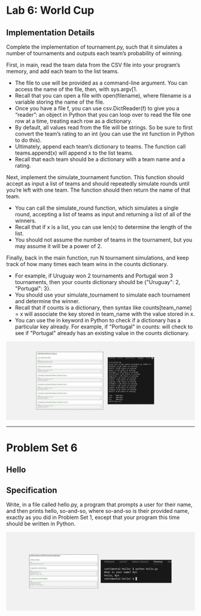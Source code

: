 <h1>Lab 6: World Cup</h1>
<h2>Implementation Details</h2>
<p>Complete the implementation of tournament.py, such that it simulates a number of tournaments and outputs each team’s probability of winning.

First, in main, read the team data from the CSV file into your program’s memory, and add each team to the list teams.</p>


<ul>
  <li>The file to use will be provided as a command-line argument. You can access the name of the file, then, with sys.argv[1.</li>
  <li>Recall that you can open a file with open(filename), where filename is a variable storing the name of the file.</li>
  <li>Once you have a file f, you can use csv.DictReader(f) to give you a “reader”: an object in Python that you can loop over to read the file one row at a time, treating each row as a dictionary.</li>
  <li>By default, all values read from the file will be strings. So be sure to first convert the team’s rating to an int (you can use the int function in Python to do this).</li>
  <li>Ultimately, append each team’s dictionary to teams. The function call teams.append(x) will append x to the list teams.</li>
  <li>Recall that each team should be a dictionary with a team name and a rating.</li>
</ul>
<p>Next, implement the simulate_tournament function. This function should accept as input a list of teams and should repeatedly simulate rounds until you’re left with one team. The function should then return the name of that team.</p>
<ul>
  <li>You can call the simulate_round function, which simulates a single round, accepting a list of teams as input and returning a list of all of the winners.</li>
  <li>Recall that if x is a list, you can use len(x) to determine the length of the list.</li>
  <li>You should not assume the number of teams in the tournament, but you may assume it will be a power of 2.</li>
</ul>
<p>Finally, back in the main function, run N tournament simulations, and keep track of how many times each team wins in the counts dictionary.</p>
<ul>
  <li>For example, if Uruguay won 2 tournaments and Portugal won 3 tournaments, then your counts dictionary should be {"Uruguay": 2, "Portugal": 3}.</li>
  <li>You should use your simulate_tournament to simulate each tournament and determine the winner.</li>
  <li>Recall that if counts is a dictionary, then syntax like counts[team_name] = x will associate the key stored in team_name with the value stored in x.</li>
  <li>You can use the in keyword in Python to check if a dictionary has a particular key already. For example, if "Portugal" in counts: will check to see if "Portugal" already has an existing value in the counts dictionary.</li>
</ul>

<img src="assets/wordlcup.png">

---

<h1>Problem Set 6</h1>
<h2>Hello</h2>
<h2>Specification</h2>
<p>Write, in a file called hello.py, a program that prompts a user for their name, and then prints hello, so-and-so, where so-and-so is their provided name, exactly as you did in Problem Set 1, except that your program this time should be written in Python.</p>
<img src="assets/hello.png">

